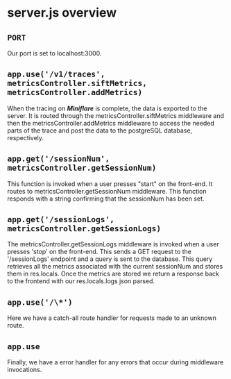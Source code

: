 # server.js overview

## `PORT`

Our port is set to localhost:3000.

## `app.use('/v1/traces', metricsController.siftMetrics, metricsController.addMetrics)`

When the tracing on ***Miniflare*** is complete, the data is exported to the server. It is routed through the metricsController.siftMetrics middleware and then the metricsController.addMetrics middleware to access the needed parts of the trace and post the data to the postgreSQL database, respectively.

## `app.get('/sessionNum', metricsController.getSessionNum)`

This function is invoked when a user presses "start" on the front-end. It routes to metricsController.getSessionNum middleware. This function responds with a string confirming that the sessionNum has been set.

## `app.get('/sessionLogs', metricsController.getSessionLogs)`

The metricsController.getSessionLogs middleware is invoked when a user presses 'stop' on the front-end. This sends a GET request to the '/sessionLogs' endpoint and a query is sent to the database. This query retrieves all the metrics associated with the current sessionNum and stores them in res.locals. Once the metrics are stored we return a response back to the frontend with our res.locals.logs json parsed.

## `app.use('/\*')`

Here we have a catch-all route handler for requests made to an unknown route.

## `app.use`

Finally, we have a error handler for any errors that occur during middleware invocations.
